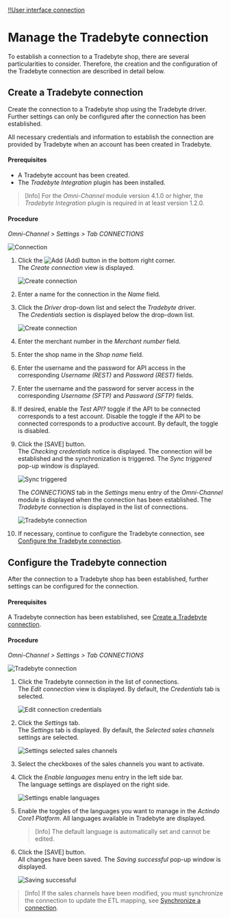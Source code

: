 [!!User interface connection](../UserInterface/01_Connections.md)

# Manage the Tradebyte connection

To establish a connection to a Tradebyte shop, there are several particularities to consider. Therefore, the creation and the configuration of the Tradebyte connection are described in detail below.


## Create a Tradebyte connection

Create the connection to a Tradebyte shop using the Tradebyte driver. Further settings can only be configured after the connection has been established.

All necessary credentials and information to establish the connection are provided by Tradebyte when an account has been created in Tradebyte.

#### Prerequisites

- A Tradebyte account has been created.
- The *Tradebyte Integration* plugin has been installed.

> [Info] For the *Omni-Channel* module version 4.1.0 or higher, the *Tradebyte Integration* plugin is required in at least version 1.2.0.

#### Procedure

*Omni-Channel > Settings > Tab CONNECTIONS*

![Connection](../../Assets/Screenshots/Channels/Settings/Connections/Connection.png "[Connection]")

1. Click the ![Add](../../Assets/Icons/Plus01.png "[Add]") (Add) button in the bottom right corner.    
    The *Create connection* view is displayed.

    ![Create connection](../../Assets/Screenshots/Channels/Settings/Connections/CreateConnection.png "[Create connection]")

2. Enter a name for the connection in the *Name* field.

3. Click the *Driver* drop-down list and select the *Tradebyte* driver.  
    The *Credentials* section is displayed below the drop-down list.

    ![Create connection](../../Assets/Screenshots/Channels/Settings/Connections/Tradebyte/CreateConnectionCredentials.png "[Create connection]")

4. Enter the merchant number in the *Merchant number* field.

5. Enter the shop name in the *Shop name* field.

6. Enter the username and the password for API access in the corresponding *Username (REST)* and *Password (REST)* fields.

7. Enter the username and the password for server access in the corresponding *Username (SFTP)* and *Password (SFTP)* fields.

8. If desired, enable the *Test API?* toggle if the API to be connected corresponds to a test account. Disable the toggle if the API to be connected corresponds to a productive account. By default, the toggle is disabled.

9. Click the [SAVE] button.  
    The *Checking credentials* notice is displayed. The connection will be established and the synchronization is triggered. The *Sync triggered* pop-up window is displayed.  

    ![Sync triggered](../../Assets/Screenshots/Channels/Settings/Connections/SyncTriggered.png "[Sync triggered]")

    The *CONNECTIONS* tab in the *Settings* menu entry of the *Omni-Channel* module is displayed when the connection has been established. The *Tradebyte* connection is displayed in the list of connections.

    ![Tradebyte connection](../../Assets/Screenshots/Channels/Settings/Connections/Tradebyte/Connections.png "[Tradebyte connection]")	

10. If necessary, continue to configure the Tradebyte connection, see [Configure the Tradebyte connection](#configure-the-Tradebyte-connection).


## Configure the Tradebyte connection   

After the connection to a Tradebyte shop has been established, further settings can be configured for the connection.

#### Prerequisites

A Tradebyte connection has been established, see [Create a Tradebyte connection](#create-a-tradebyte-connection).

#### Procedure

*Omni-Channel > Settings > Tab CONNECTIONS*

![Tradebyte connection](../../Assets/Screenshots/Channels/Settings/Connections/Tradebyte/Connections.png "[Tradebyte connection]")

1. Click the Tradebyte connection in the list of connections.   
    The *Edit connection* view is displayed. By default, the *Credentials* tab is selected.

    ![Edit connection credentials](../../Assets/Screenshots/Channels/Settings/Connections/Tradebyte/EditConnectionCredentials.png "[Edit connection credentials]")

2. Click the *Settings* tab.   
    The *Settings* tab is displayed. By default, the *Selected sales channels* settings are selected. 

    ![Settings selected sales channels](../../Assets/Screenshots/Channels/Settings/Connections/Tradebyte/EditConnectionSettings_SelectedSalesChannels.png "[Settings selected sales channels]")

3. Select the checkboxes of the sales channels you want to activate.  

4. Click the *Enable languages* menu entry in the left side bar.  
    The language settings are displayed on the right side. 

    ![Settings enable languages](../../Assets/Screenshots/Channels/Settings/Connections/Tradebyte/EditConnectionSettings_EnableLanguages.png "[Settings enable languages]")

5. Enable the toggles of the languages you want to manage in the *Actindo Core1 Platform*. All languages available in Tradebyte are displayed.

    > [Info] The default language is automatically set and cannot be edited.

6. Click the [SAVE] button.  
    All changes have been saved. The *Saving successful* pop-up window is displayed.

    ![Saving successful](../../Assets/Screenshots/Channels/Settings/Connections/SavingSuccessful.png "[Saving successful]")

> [Info] If the sales channels have been modified, you must synchronize the connection to update the ETL mapping, see [Synchronize a connection](../../Channels/Integration/01_ManageConnections.md#synchronize-a-connection).